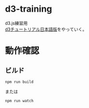 # d3-training
d3.js練習用  
[d3チュートリアル日本語版](https://observablehq.com/@sugi2000/d3/2)をやっていく。
# 動作確認
## ビルド
```
npm run build
```
または
```
npm run watch
```